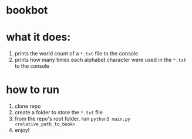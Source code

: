 # bookbot

# what it does: 
1. prints the world count of a `*.txt` file to the console
2. prints how many times each alphabet character were used in the `*.txt` to the console

# how to run
1. clone repo
2. create a folder to store the `*.txt` file
3. from the repo's root folder, run `python3 main.py <relative_path_to_book>`
4. enjoy!
